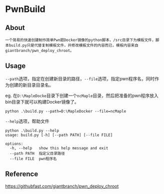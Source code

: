 # PwnBuild

## About
    一个简易的快速创建制作简单Pwn题Docker镜像的python脚本，/src目录下为模板文件，脚本build.py只是代替复制模板文件，并修改模板文件的内容而已，模板内容来自giantbranch/pwn_deploy_chroot。

## Usage
`--path`选项，指定在创建新目录的路径，`--file`选项，指定pwn程序名，同时作为创建的新目录目录名。

eg. 在`D:\MapleDocke`目录下创建一个`ncMaple`目录，然后把准备的pwn程序放入bin目录下就可以构建Docker镜像了。
```
python .\build.py --path=D:\MapleDocker --file=ncMaple
```

`--help`选项，帮助文件
```
python .\build.py --help
usage: build.py [-h] [--path PATH] [--file FILE]

options:
  -h, --help   show this help message and exit
  --path PATH  指定父目录路径
  --file FILE  pwn程序名
```


## Reference
https://githubfast.com/giantbranch/pwn_deploy_chroot